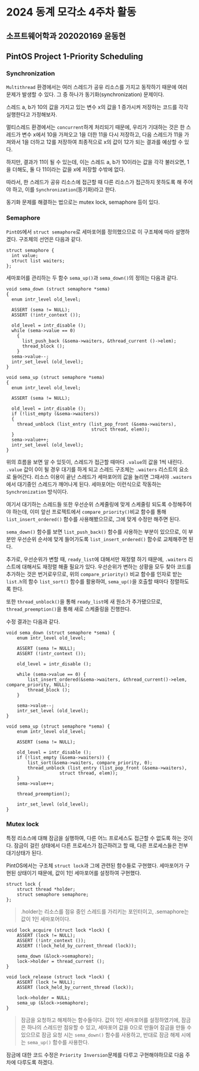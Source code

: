 # 2024 동계 모각소 4주차 활동

## 소프트웨어학과 202020169 윤동현

## PintOS Project 1-Priority Scheduling

### Synchronization

`Multithread` 환경에서는 여러 스레드가 공유 리소스를 가지고 동작하기 때문에 여러 문제가 발생할 수 있다. 그 중 하나가 동기화(synchronization) 문제이다.

스레드 a, b가 10의 값을 가지고 있는 변수 x의 값을 1 증가시켜 저장하는 코드를 각각 실행한다고 가정해보자.

멀티스레드 환경에서는 `concurrent`하게 처리되기 때문에, 우리가 기대하는 것은 한 스레드가 변수 x에서 10을 가져오고 1을 더한 11을 다시 저장하고, 다음 스레드가 11을 가져와서 1을 더하고 12를 저장하여 최종적으로 x의 값이 12가 되는 결과를 예상할 수 있다.

하지만, 결과가 11이 될 수 있는데, 이는 스레드 a, b가 10이라는 값을 각각 불러오면, 1을 더해도, 둘 다 11이라는 값을 x에 저장할 수밖에 없다.

따라서, 한 스레드가 공유 리소스에 접근할 때 다른 리소스가 접근하지 못하도록 해 주어야 하고, 이를 `Synchronization`(동기화)라고 한다.

동기화 문제를 해결하는 법으로는 mutex lock, semaphore 등이 있다.

### Semaphore

`PintOS`에서 `struct semaphore`로 세마포어를 정의했으므로 이 구조체에 따라 설명하겠다. 구조체의 선언은 다음과 같다.

```
struct semaphore {
  int value;
  struct list waiters;
};
```

세마포어를 관리하는 두 함수 `sema_up()`과 `sema_down()`의 정의는 다음과 같다.

```
void sema_down (struct semaphore *sema) 
{
  enum intr_level old_level;

  ASSERT (sema != NULL);
  ASSERT (!intr_context ());

  old_level = intr_disable ();
  while (sema->value == 0) 
    {
      list_push_back (&sema->waiters, &thread_current ()->elem);
      thread_block ();
    }
  sema->value--;
  intr_set_level (old_level);
}

void sema_up (struct semaphore *sema) 
{
  enum intr_level old_level;

  ASSERT (sema != NULL);

  old_level = intr_disable ();
  if (!list_empty (&sema->waiters))
  {
    thread_unblock (list_entry (list_pop_front (&sema->waiters),
                                struct thread, elem));
  }
  sema->value++;
  intr_set_level (old_level);
}
```

위의 흐름을 보면 알 수 있듯이, 스레드가 접근할 때마다 `.value`의 값을 1씩 내린다. `.value` 값이 0이 될 경우 대기를 하게 되고 스레드 구조체는 `.waiters` 리스트의 요소로 들어간다. 리소스 이용이 끝난 스레드가 세마포어의 값을 늘리면 그때서야 `.waiters`에서 대기중인 스레드가 깨어나게 된다. 세마포어는 이런식으로 작동하는 `Synchronization` 방식이다.

여기서 대기하는 스레드들 또한 우선순위 스케줄링에 맞게 스케줄링 되도록 수정해주어야 하는데, 이미 앞선 프로젝트에서 `compare_priority()`비교 함수를 통해 `list_insert_ordered()` 함수를 사용해봤으므로, 그에 맞게 수정만 해주면 된다.

`sema_down()` 함수를 보면 `list_push_back()` 함수를 사용하는 부분이 있으므로, 이 부분만 우선순위 순서에 맞게 들어가도록 `list_insert_ordered()` 함수로 교체해주면 된다.

추가로, 우선순위가 변할 때, `ready_list`에 대해서만 재정렬 하기 때문에, `.waiters` 리스트에 대해서도 재정렬 해줄 필요가 있다. 우선순위가 변하는 상황을 모두 찾아 코드를 추가하는 것은 번거로우므로, 위의 `compare_priority()` 비교 함수를 인자로 받는 `list.h`의 함수 `list_sort()` 함수를 활용하여, `sema_up()`을 호출할 때마다 정렬하도록 한다.

또한 `thread_unblock()`을 통해 `ready_list`에 새 원소가 추가됐으므로, `thread_preemption()`을 통해 새로 스케줄링을 진행한다.

수정 결과는 다음과 같다.

```
void sema_down (struct semaphore *sema) {
	enum intr_level old_level;

	ASSERT (sema != NULL);
	ASSERT (!intr_context ());

	old_level = intr_disable ();
	
	while (sema->value == 0) {
		list_insert_ordered(&sema->waiters, &thread_current()->elem, compare_priority, NULL);
		thread_block ();
	}

	sema->value--;
	intr_set_level (old_level);
}

void sema_up (struct semaphore *sema) {
	enum intr_level old_level;

	ASSERT (sema != NULL);

	old_level = intr_disable ();
	if (!list_empty (&sema->waiters)) {
		list_sort(&sema->waiters, compare_priority, 0);
		thread_unblock (list_entry (list_pop_front (&sema->waiters),
					struct thread, elem));
	}
	sema->value++;

	thread_preemption();

	intr_set_level (old_level);
}
```

### Mutex lock

특정 리소스에 대해 잠금을 실행하여, 다른 어느 프로세스도 접근할 수 없도록 하는 것이다. 잠금이 걸린 상태에서 다른 프로세스가 접근하려고 할 때, 다른 프로세스들은 전부 대기상태가 된다.

PintOS에서는 구조체 `struct lock`과 그에 관련된 함수들로 구현했다. 세마포어가 구현된 상태이기 때문에, 값이 1인 세마포어를 설정하여 구현했다.

```
struct lock {
	struct thread *holder;
	struct semaphore semaphore;
};
```

> .holder는 리소스를 점유 중인 스레드를 가리키는 포인터이고, .semaphore는 값이 1인 세마포어이다.

```
void lock_acquire (struct lock *lock) {
	ASSERT (lock != NULL);
	ASSERT (!intr_context ());
	ASSERT (!lock_held_by_current_thread (lock));

	sema_down (&lock->semaphore);
	lock->holder = thread_current ();
}

void lock_release (struct lock *lock) {
	ASSERT (lock != NULL);
	ASSERT (lock_held_by_current_thread (lock));

	lock->holder = NULL;
	sema_up (&lock->semaphore);
}
```

> 잠금을 요청하고 해제하는 함수들이다. 값이 1인 세마포어를 설정하였기에, 잠금은 하나의 스레드만 점유할 수 있고, 세마포어 값을 0으로 만들어 잠금을 만들 수 있으므로 잠금 요청 시는 `sema_down()` 함수를 사용하고, 반대로 잠금 해제 시에는 `sema_up()` 함수를 사용한다.

잠금에 대한 코드 수정은 `Priority Inversion`문제를 다루고 구현해야하므로 다음 주차에 다루도록 하겠다.
